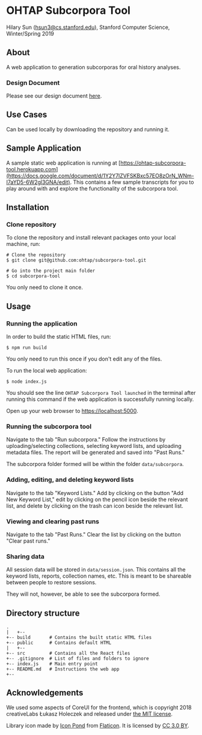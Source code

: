 # OHTAP Subcorpora Tool
Hilary Sun (hsun3@cs.stanford.edu), Stanford Computer Science, Winter/Spring 2019

## About

A web application to generation subcorporas for oral history analyses. 

### Design Document

Please see our design document [here](https://docs.google.com/document/d/1Y2Y7lZVFSKBxc57EO8zOrN_WNm-I7aYD5-6W2gl3GNA/edit).

## Use Cases

Can be used locally by downloading the repository and running it.

## Sample Application

A sample static web application is running at [https://ohtap-subcorpora-tool.herokuapp.com](https://docs.google.com/document/d/1Y2Y7lZVFSKBxc57EO8zOrN_WNm-I7aYD5-6W2gl3GNA/edit). This contains a few sample transcripts for you to play around with and explore the functionality of the subcorpora tool.

## Installation

### Clone repository

To clone the repository and install relevant packages onto your local machine, run:

```
# Clone the repository
$ git clone git@github.com:ohtap/subcorpora-tool.git

# Go into the project main folder
$ cd subcorpora-tool
```

You only need to clone it once.

## Usage

### Running the application

In order to build the static HTML files, run:

```
$ npm run build
```

You only need to run this once if you don't edit any of the files.

To run the local web application:

```
$ node index.js
```

You should see the line `OHTAP Subcorpora Tool launched` in the terminal after running this command if the web application is successfully running locally.

Open up your web browser to [https://localhost:5000](https://localhost:5000).

### Running the subcorpora tool

Navigate to the tab "Run subcorpora." Follow the instructions by uploading/selecting collections, selecting keyword lists, and uploading metadata files. The report will be generated and saved into "Past Runs."

The subcorpora folder formed will be within the folder `data/subcorpora`.

### Adding, editing, and deleting keyword lists

Navigate to the tab "Keyword Lists." Add by clicking on the button "Add New Keyword List," edit by clicking on the pencil icon beside the relevant list, and delete by clicking on the trash can icon beside the relevant list.

### Viewing and clearing past runs

Navigate to the tab "Past Runs." Clear the list by clicking on the button "Clear past runs."

### Sharing data

All session data will be stored in `data/session.json`. This contains all the keyword lists, reports, collection names, etc. This is meant to be shareable between people to restore sessions.

They will not, however, be able to see the subcorpora formed.

## Directory structure
```
.
|	+--
+-- build		# Contains the built static HTML files
+-- public		# Contains default HTML
|	+--
+-- src 		# Contains all the React files
+-- .gitignore	# List of files and folders to ignore
+-- index.js 	# Main entry point
+-- README.md 	# Instructions the web app
+-- 
```

## Acknowledgements

We used some aspects of CoreUI for the frontend, which is copyright 2018 creativeLabs Łukasz Holeczek and released under [the MIT license](https://github.com/coreui/coreui-free-bootstrap-admin-template/blob/master/LICENSE).

Library icon made by [Icon Pond]("https://www.flaticon.com/authors/popcorns-arts") from [Flaticon]("https://www.flaticon.com/"). It is licensed by [CC 3.0 BY]("http://creativecommons.org/licenses/by/3.0/").